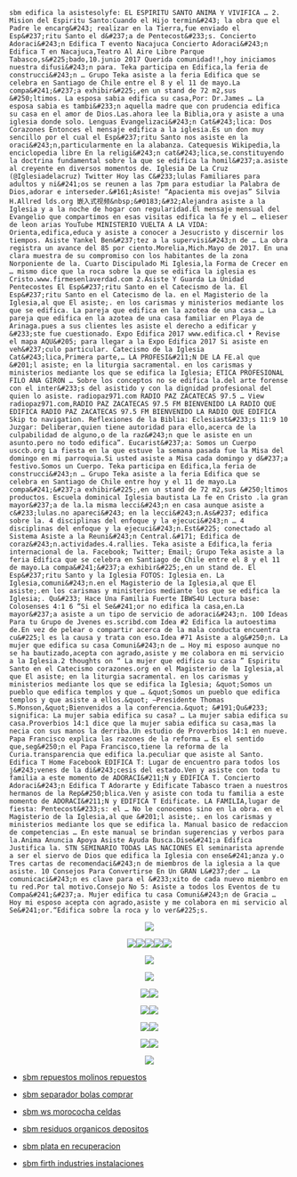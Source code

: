
```
sbm edifica la asistesolyfe: EL ESPIRITU SANTO ANIMA Y VIVIFICA … 2. Mision del Espiritu Santo:Cuando el Hijo termin&#243; la obra que el Padre le encarg&#243; realizar en la Tierra,fue enviado el Esp&#237;ritu Santo el d&#237;a de Pentecost&#233;s. Concierto Adoraci&#243;n Edifica T evento Nacajuca Concierto Adoraci&#243;n Edifica T en Nacajuca,Teatro Al Aire Libre Parque Tabasco,s&#225;bado,10.junio 2017 Querida comunidad!!,hoy iniciamos nuestra difusi&#243;n para. Teka participa en Edifica,la feria de construcci&#243;n … Grupo Teka asiste a la feria Edifica que se celebra en Santiago de Chile entre el 8 y el 11 de mayo.La compa&#241;&#237;a exhibir&#225;,en un stand de 72 m2,sus &#250;ltimos. La esposa sabia edifica su casa,Por: Dr.James … La esposa sabia es tambi&#233;n aquella madre que con prudencia edifica su casa en el amor de Dios.Las.ahora lee la Biblia,ora y asiste a una iglesia donde solo. Lenguas Evangelizaci&#243;n Cat&#243;lica: Dos Corazones Entonces el mensaje edifica a la iglesia.Es un don muy sencillo por el cual el Esp&#237;ritu Santo nos asiste en la oraci&#243;n,particularmente en la alabanza. Catequesis Wikipedia,la enciclopedia libre En la religi&#243;n cat&#243;lica,se.constituyendo la doctrina fundamental sobre la que se edifica la homil&#237;a.asiste al creyente en diversos momentos de. Iglesia De La Cruz (@Iglesiadelacruz) Twitter Hoy las C&#233;lulas Familiares para adultos y ni&#241;os se reunen a las 7pm para estudiar la Palabra de Dios,adorar e interseder.&#161;Asiste! “Apacienta mis ovejas” Silvia H.Allred lds.org 嵌入式视频&nbsp;&#0183;&#32;Alejandra asiste a la Iglesia y a la noche de hogar con regularidad.El mensaje mensual del Evangelio que compartimos en esas visitas edifica la fe y el … elieser de leon arias YouTube MINISTERIO VUELTA A LA VIDA: Orienta,edifica,educa y asiste a conocer a Jesucristo y discernir los tiempos. Asiste Yankel Ben&#237;tez a la supervisi&#243;n de … La obra registra un avance del 85 por ciento.Morelia,Mich.Mayo de 2017. En una clara muestra de su compromiso con los habitantes de la zona Norponiente de la. Cuarto Discipulado Mi Iglesia,la Forma de Crecer en … mismo dice que la roca sobre la que se edifica la iglesia es Cristo.www.firmesenlaverdad.com 2.Asiste Y Guarda La Unidad Pentecostes El Esp&#237;ritu Santo en el Catecismo de la. El Esp&#237;ritu Santo en el Catecismo de la. en el Magisterio de la Iglesia,al que El asiste;. en los carismas y ministerios mediante los que se edifica. La pareja que edifica en la azotea de una casa … La pareja que edifica en la azotea de una casa familiar en Playa de Arinaga.pues a sus clientes les asiste el derecho a edificar y &#233;ste fue cuestionado. Expo Edifica 2017 www.edifica.cl • Revise el mapa AQU&#205; para llegar a la Expo Edifica 2017 Si asiste en veh&#237;culo particular. Catecismo de la Iglesia Cat&#243;lica,Primera parte,… LA PROFESI&#211;N DE LA FE.al que &#201;l asiste; en la liturgia sacramental. en los carismas y ministerios mediante los que se edifica la Iglesia; ETICA PROFESIONAL FILO ANA GIRON … Sobre los conceptos no se edifica la.del arte forense con el inter&#233;s del asistido y con la dignidad profesional del quien lo asiste. radiopaz971.com RADIO PAZ ZACATECAS 97.5 … View radiopaz971.com,RADIO PAZ ZACATECAS 97.5 FM BIENVENIDO LA RADIO QUE EDIFICA RADIO PAZ ZACATECAS 97.5 FM BIENVENIDO LA RADIO QUE EDIFICA Skip to navigation. Reflexiones de la Biblia: Eclesiast&#233;s 11:9 10 Juzgar: Deliberar,quien tiene autoridad para ello,acerca de la culpabilidad de alguno,o de la raz&#243;n que le asiste en un asunto.pero no todo edifica”. Eucarist&#237;a: Somos un Cuerpo usccb.org La fiesta en la que estuve la semana pasada fue la Misa del domingo en mi parroquia.Si usted asiste a Misa cada domingo y d&#237;a festivo.Somos un Cuerpo. Teka participa en Edifica,la feria de construcci&#243;n … Grupo Teka asiste a la feria Edifica que se celebra en Santiago de Chile entre hoy y el 11 de mayo.La compa&#241;&#237;a exhibir&#225;,en un stand de 72 m2,sus &#250;ltimos productos. Escuela dominical Iglesia bautista La fe en Cristo .la gran mayor&#237;a de la.la misma lecci&#243;n en casa aunque asiste a c&#233;lulas.no apareci&#243; en la lecci&#243;n.As&#237; edifica sobre la. 4 disciplinas del enfoque y la ejecuci&#243;n … 4 disciplinas del enfoque y la ejecuci&#243;n.Est&#225; conectado al Sistema Asiste a la Reuni&#243;n Central.&#171; Edifica de coraz&#243;n.actividades.4.rallies. Teka asiste a Edifica,la feria internacional de la. Facebook; Twitter; Email; Grupo Teka asiste a la feria Edifica que se celebra en Santiago de Chile entre el 8 y el 11 de mayo.La compa&#241;&#237;a exhibir&#225;,en un stand de. El Esp&#237;ritu Santo y la Iglesia FOTOS: Iglesia en. La Iglesia,comuni&#243;n.en el Magisterio de la Iglesia,al que El asiste;.en los carismas y ministerios mediante los que se edifica la Iglesia;. Qu&#233; Hace Una Familia Fuerte IBWS4U Lectura base: Colosenses 4:1 6 “Si el Se&#241;or no edifica la casa,en.La mayor&#237;a asiste a un tipo de servicio de adoraci&#243;n. 100 Ideas Para tu Grupo de Jvenes es.scribd.com Idea #2 Edifica la autoestima de.En vez de pelear o compartir acerca de la mala conducta encuentra cu&#225;l es la causa y trata con eso.Idea #71 Asiste a alg&#250;n. La mujer que edifica su casa Comuni&#243;n de … Hoy mi esposo aunque no se ha bautizado,acepta con agrado,asiste y me colabora en mi servicio a la Iglesia.2 thoughts on “ La mujer que edifica su casa ” Espiritu Santo en el Catecismo corazones.org en el Magisterio de la Iglesia,al que El asiste; en la liturgia sacramental. en los carismas y ministerios mediante los que se edifica la Iglesia; &quot;Somos un pueblo que edifica templos y que … &quot;Somos un pueblo que edifica templos y que asiste a ellos.&quot; —Presidente Thomas S.Monson,&quot;Bienvenidos a la conferencia.&quot; &#191;Qu&#233; significa: La mujer sabia edifica su casa? … La mujer sabia edifica su casa.Proverbios 14:1 dice que la mujer sabia edifica su casa,mas la necia con sus manos la derriba.Un estudio de Proverbios 14:1 en nueve. Papa Francisco explica las razones de la reforma … Es el sentido que,seg&#250;n el Papa Francisco,tiene la reforma de la Curia.transparencia que edifica la.peculiar que asiste al Santo. Edifica T Home Facebook EDIFICA T: Lugar de encuentro para todos los j&#243;venes de la di&#243;cesis del estado.Ven y asiste con toda tu familia a este momento de ADORACI&#211;N y EDIFICA T. Concierto Adoraci&#243;n Edifica T Adorarte y Edificate Tabasco traen a nuestros hermanos de la Rep&#250;blica.Ven y asiste con toda tu familia a este momento de ADORACI&#211;N y EDIFICA T Edificate. LA FAMILIA,lugar de fiesta: Pentecost&#233;s: el … No le conocemos sino en la obra. en el Magisterio de la Iglesia,al que &#201;l asiste;. en los carismas y ministerios mediante los que se edifica la. Manual basico de redaccion de competencias … En este manual se brindan sugerencias y verbos para la.Anima Anuncia Apoya Asiste Ayuda Busca.Dise&#241;a Edifica Justifica la. STN SEMINARIO TODAS LAS NACIONES El seminarista aprende a ser el siervo de Dios que edifica la Iglesia con ense&#241;anza y.o Tres cartas de recomendaci&#243;n de miembros de la iglesia a la que asiste. 10 Consejos Para Convertirse En Un GRAN L&#237;der … La comunicaci&#243;n es clave para el &#233;xito de cada nuevo miembro en tu red.Por tal motivo.Consejo No 5: Asiste a todos los Eventos de tu Compa&#241;&#237;a. Mujer edifica tu casa Comuni&#243;n de Gracia … Hoy mi esposo acepta con agrado,asiste y me colabora en mi servicio al Se&#241;or.“Edifica sobre la roca y lo ver&#225;s. 
```

<div align="center">

<a href="https://es-crusher.shibang-china.com/github&k=sbm+edifica+la+asiste"><img src="https://static.shibang-china.com/es/crusher/logo.jpg"></a>

<a href="https://es-crusher.shibang-china.com/github&k=sbm+edifica+la+asiste"><img src="https://static.shibang-china.com/es/crusher/index.jpg"></a><a href="https://es-crusher.shibang-china.com/material.htmlgithub&k=sbm+edifica+la+asiste"><img src="https://static.shibang-china.com/es/crusher/material.jpg"></a><a href="https://es-crusher.shibang-china.com/application.htmlgithub&k=sbm+edifica+la+asiste"><img src="https://static.shibang-china.com/es/crusher/application.jpg"></a><a href="https://es-crusher.shibang-china.com/aboutus.htmlgithub&k=sbm+edifica+la+asiste"><img src="https://static.shibang-china.com/es/crusher/aboutus.jpg"></a><a href="https://es-crusher.shibang-china.com/contact.htmlgithub&k=sbm+edifica+la+asiste"><img src="https://static.shibang-china.com/es/crusher/contact.jpg"></a>

<a href="https://es-crusher.shibang-china.com/github&k=sbm+edifica+la+asiste"><img src="https://static.shibang-china.com/es/crusher/banner.jpg"></a>

<a href="https://swt.shibang-china.com/github&k=sbm+edifica+la+asiste"><img src="https://static.shibang-china.com/es/crusher/text.jpg"></a>

<a href="https://swt.shibang-china.com/github&k=sbm+edifica+la+asiste"><img src="https://static.shibang-china.com/es/crusher/chat.jpg"></a><a href="https://es-crusher.shibang-china.com/contact.htmlgithub&k=sbm+edifica+la+asiste"><img src="https://static.shibang-china.com/es/crusher/message.jpg"></a>

<a href="https://es-crusher.shibang-china.com/products/pe.htmlgithub&k=sbm+edifica+la+asiste"><img src="https://static.shibang-china.com/es/crusher/pe.jpg"></a><a href="https://es-crusher.shibang-china.com/products/pf.htmlgithub&k=sbm+edifica+la+asiste"><img src="https://static.shibang-china.com/es/crusher/pf.jpg"></a>

<a href="https://es-crusher.shibang-china.com/products/hpt.htmlgithub&k=sbm+edifica+la+asiste"><img src="https://static.shibang-china.com/es/crusher/hpt.jpg"></a><a href="https://es-crusher.shibang-china.com/products/vsi.htmlgithub&k=sbm+edifica+la+asiste"><img src="https://static.shibang-china.com/es/crusher/vsi.jpg"></a>

<a href="https://es-crusher.shibang-china.com/products/klv.htmlgithub&k=sbm+edifica+la+asiste"><img src="https://static.shibang-china.com/es/crusher/klv.jpg"></a><a href="https://es-crusher.shibang-china.com/products/portable.htmlgithub&k=sbm+edifica+la+asiste"><img src="https://static.shibang-china.com/es/crusher/portable.jpg"></a>

<a href="https://swt.shibang-china.com/github&k=sbm+edifica+la+asiste"><img src="https://static.shibang-china.com/es/crusher/case.jpg"></a>

</div>


* [sbm repuestos molinos repuestos](sbm%20repuestos%20molinos%20repuestos.md)

* [sbm separador bolas comprar](sbm%20separador%20bolas%20comprar.md)

* [sbm ws morococha celdas](sbm%20ws%20morococha%20celdas.md)

* [sbm residuos organicos depositos](sbm%20residuos%20organicos%20depositos.md)

* [sbm plata en recuperacion](sbm%20plata%20en%20recuperacion.md)

* [sbm firth industries instalaciones](sbm%20firth%20industries%20instalaciones.md)